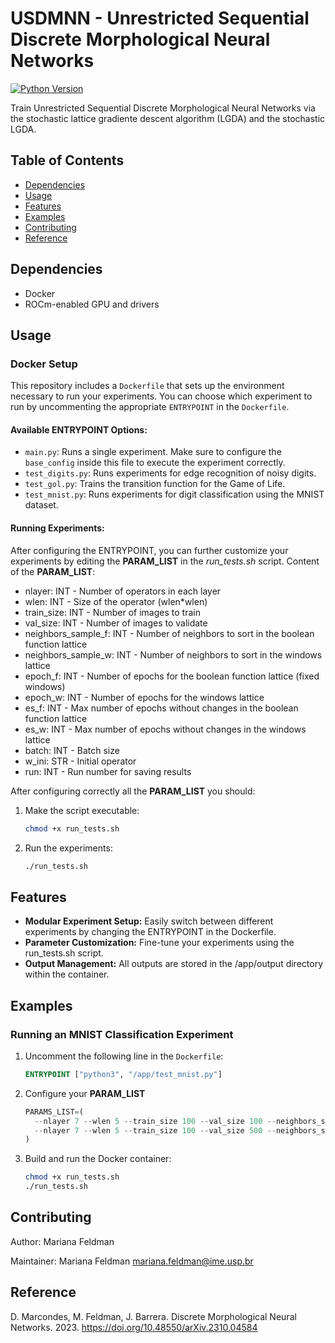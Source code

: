 
# USDMNN - Unrestricted Sequential Discrete Morphological Neural Networks


[![Python Version](https://img.shields.io/badge/python-3.8-brightgreen.svg)](https://www.python.org/downloads/)

Train Unrestricted Sequential Discrete Morphological Neural Networks via the stochastic lattice gradiente descent algorithm (LGDA) and the stochastic LGDA.

## Table of Contents

- [Dependencies](#dependencies)
- [Usage](#usage)
- [Features](#features)
- [Examples](#examples)
- [Contributing](#contributing)
- [Reference](#reference)

## Dependencies

- Docker
- ROCm-enabled GPU and drivers

## Usage

### Docker Setup

This repository includes a `Dockerfile` that sets up the environment necessary to run your experiments. You can choose which experiment to run by uncommenting the appropriate `ENTRYPOINT` in the `Dockerfile`.

#### Available ENTRYPOINT Options:

- `main.py`: Runs a single experiment. Make sure to configure the `base_config` inside this file to execute the experiment correctly.
- `test_digits.py`: Runs experiments for edge recognition of noisy digits.
- `test_gol.py`: Trains the transition function for the Game of Life.
- `test_mnist.py`: Runs experiments for digit classification using the MNIST dataset.

#### Running Experiments:

After configuring the ENTRYPOINT, you can further customize your experiments by editing the **PARAM_LIST** in the *run_tests.sh* script.
Content of the **PARAM_LIST**:
* nlayer: INT - Number of operators in each layer
* wlen: INT - Size of the operator (wlen*wlen)
* train_size: INT - Number of images to train
* val_size: INT - Number of images to validate
* neighbors_sample_f: INT - Number of neighbors to sort in the boolean function lattice
* neighbors_sample_w: INT - Number of neighbors to sort in the windows lattice
* epoch_f: INT - Number of epochs for the boolean function lattice (fixed windows)
* epoch_w: INT - Number of epochs for the windows lattice
* es_f: INT - Max number of epochs without changes in the boolean function lattice
* es_w: INT - Max number of epochs without changes in the windows lattice
* batch: INT - Batch size
* w_ini: STR - Initial operator
* run: INT - Run number for saving results

After configuring correctly all the **PARAM_LIST** you should:

1. Make the script executable:

   ```bash
   chmod +x run_tests.sh
   ```

2. Run the experiments:

   ```bash
   ./run_tests.sh
   ```


## Features

* **Modular Experiment Setup:** Easily switch between different experiments by changing the ENTRYPOINT in the Dockerfile.
* **Parameter Customization:** Fine-tune your experiments using the run_tests.sh script.
* **Output Management:** All outputs are stored in the /app/output directory within the container.

## Examples

### Running an MNIST Classification Experiment

1. Uncomment the following line in the `Dockerfile`:

   ```Dockerfile
   ENTRYPOINT ["python3", "/app/test_mnist.py"]
   ```

2. Configure your **PARAM_LIST**
  
    ```Python
    PARAMS_LIST=(
      --nlayer 7 --wlen 5 --train_size 100 --val_size 100 --neighbors_sample_f 10 --neighbors_sample_w 20 --epoch_f 500 --epoch_w 30 --es_f 100 --es_w 10 --batch 50 --w_ini '[0,0,0,0,0,0,0,1,0,0,0,1,1,1,0,0,0,1,0,0,0,0,0,0,0]' --run 1
      --nlayer 7 --wlen 5 --train_size 100 --val_size 500 --neighbors_sample_f 10 --neighbors_sample_w 20 --epoch_f 500 --epoch_w 30 --es_f 100 --es_w 10 --batch 50 --w_ini '[0,0,0,0,0,0,0,1,0,0,0,1,1,1,0,0,0,1,0,0,0,0,0,0,0]' --run 2
    )
    ```

3. Build and run the Docker container:
   ```bash
   chmod +x run_tests.sh
   ./run_tests.sh
   ```

## Contributing

Author: Mariana Feldman

Maintainer: Mariana Feldman <mariana.feldman@ime.usp.br>

## Reference

 D. Marcondes, M. Feldman, J. Barrera. Discrete Morphological Neural Networks. 2023.
 <https://doi.org/10.48550/arXiv.2310.04584>
